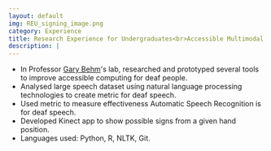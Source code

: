 ```yaml
---
layout: default
img: REU_signing_image.png
category: Experience
title: Research Experience for Undergraduates<br>Accessible Multimodal Interfaces
description: |
---
```

* In Professor <a href="https://www.linkedin.com/in/gary-behm-1b00a1aa/">Gary Behm</a>'s lab, researched and prototyped several tools to improve accessible computing for deaf people. 
* Analysed large speech dataset using natural language processing technologies to create metric for deaf speech. 
* Used metric to measure effectiveness Automatic Speech Recognition is for deaf speech.
* Developed Kinect app to show possible signs from a given hand position. 
* Languages used: Python, R, NLTK, Git.
